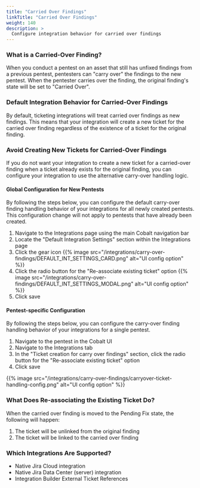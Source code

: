 ```yaml
---
title: "Carried Over Findings"
linkTitle: "Carried Over Findings"
weight: 140
description: >
  Configure integration behavior for carried over findings
---
```


### What is a Carried-Over Finding?

When you conduct a pentest on an asset that still has unfixed findings from a previous pentest, pentesters can "carry over" the findings to the new pentest.
When the pentester carries over the finding, the original finding's state will be set to "Carried Over".

### Default Integration Behavior for Carried-Over Findings

By default, ticketing integrations will treat carried over findings as new findings. 
This means that your integration will create a new ticket for the carried over finding regardless of the existence of a ticket for the original finding.

### Avoid Creating New Tickets for Carried-Over Findings

If you do not want your integration to create a new ticket for a carried-over finding when a ticket already exists for the original finding, 
you can configure your integration to use the alternative carry-over handling logic.

#### Global Configuration for New Pentests

By following the steps below, you can configure the default carry-over finding handling behavior of your integrations for all newly created pentests. This configuration change will not apply to pentests that have already been created.

1. Navigate to the Integrations page using the main Cobalt navigation bar
2. Locate the "Default Integration Settings" section within the Integrations page
3. Click the gear icon {{% image src="/integrations/carry-over-findings/DEFAULT_INT_SETTINGS_CARD.png" alt="UI config option" %}}
4. Click the radio button for the "Re-associate existing ticket" option {{% image src="/integrations/carry-over-findings/DEFAULT_INT_SETTINGS_MODAL.png" alt="UI config option" %}}
5. Click save

#### Pentest-specific Configuration

By following the steps below, you can configure the carry-over finding handling behavior of your integrations for a single pentest.

1. Navigate to the pentest in the Cobalt UI
2. Navigate to the Integrations tab
3. In the "Ticket creation for carry over findings" section, click the radio button for the "Re-associate existing ticket" option
4. Click save

{{% image src="/integrations/carry-over-findings/carryover-ticket-handling-config.png" alt="UI config option" %}}

### What Does Re-associating the Existing Ticket Do?

When the carried over finding is moved to the Pending Fix state, the following will happen:

1. The ticket will be unlinked from the original finding
2. The ticket will be linked to the carried over finding

### Which Integrations Are Supported?

* Native Jira Cloud integration
* Native Jira Data Center (server) integration
* Integration Builder External Ticket References
